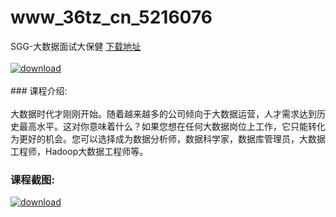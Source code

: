# www_36tz_cn_5216076
SGG-大数据面试大保健
[下载地址](http://www.36tz.cn/article/5216076 "下载地址")
<br/></br>[![download](http://36tz.cn/muke_img/2020_11_2-28-300x166.png "下载地址")](http://www.36tz.cn/article/5216076 "下载地址")
<br/></br>### 课程介绍:<br/></br>大数据时代才刚刚开始。随着越来越多的公司倾向于大数据运营，人才需求达到历史最高水平。这对你意味着什么？如果您想在任何大数据岗位上工作，它只能转化为更好的机会。您可以选择成为数据分析师，数据科学家，数据库管理员，大数据工程师，Hadoop大数据工程师等。

### 课程截图:
[![download](http://36tz.cn/muke_img/2020_11_1-28.png "下载地址")](http://www.36tz.cn/article/5216076 "下载地址")
